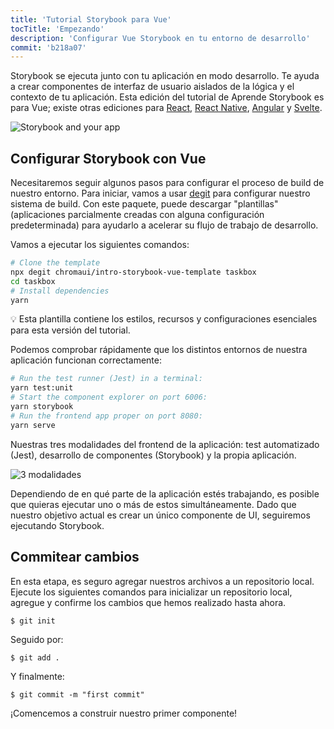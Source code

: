 ```yaml
---
title: 'Tutorial Storybook para Vue'
tocTitle: 'Empezando'
description: 'Configurar Vue Storybook en tu entorno de desarrollo'
commit: 'b218a07'
---
```


Storybook se ejecuta junto con tu aplicación en modo desarrollo. Te ayuda a crear componentes de interfaz de usuario aislados de la lógica y el contexto de tu aplicación. Esta edición del tutorial de Aprende Storybook es para Vue; existe otras ediciones para [React](/intro-to-storybook/react/es/get-started), [React Native](/intro-to-storybook/react-native/es/get-started/), [Angular](/intro-to-storybook/angular/es/get-started) y [Svelte](/intro-to-storybook/svelte/es/get-started).

![Storybook and your app](/intro-to-storybook/storybook-relationship.jpg)

## Configurar Storybook con Vue

Necesitaremos seguir algunos pasos para configurar el proceso de build de nuestro entorno. Para iniciar, vamos a usar [degit](https://github.com/Rich-Harris/degit) para configurar nuestro sistema de build. Con este paquete, puede descargar "plantillas" (aplicaciones parcialmente creadas con alguna configuración predeterminada) para ayudarlo a acelerar su flujo de trabajo de desarrollo.

Vamos a ejecutar los siguientes comandos:

```bash
# Clone the template
npx degit chromaui/intro-storybook-vue-template taskbox
cd taskbox
# Install dependencies
yarn
```

<div class = "aside">
💡 Esta plantilla contiene los estilos, recursos y configuraciones esenciales para esta versión del tutorial.
</div>

Podemos comprobar rápidamente que los distintos entornos de nuestra aplicación funcionan correctamente:

```bash
# Run the test runner (Jest) in a terminal:
yarn test:unit
# Start the component explorer on port 6006:
yarn storybook
# Run the frontend app proper on port 8080:
yarn serve
```

Nuestras tres modalidades del frontend de la aplicación: test automatizado (Jest), desarrollo de componentes (Storybook) y la propia aplicación.

![3 modalidades](/intro-to-storybook/app-three-modalities-vue.png)

Dependiendo de en qué parte de la aplicación estés trabajando, es posible que quieras ejecutar uno o más de estos simultáneamente. Dado que nuestro objetivo actual es crear un único componente de UI, seguiremos ejecutando Storybook.

## Commitear cambios

En esta etapa, es seguro agregar nuestros archivos a un repositorio local. Ejecute los siguientes comandos para inicializar un repositorio local, agregue y confirme los cambios que hemos realizado hasta ahora.

```shell
$ git init
```

Seguido por:

```shell
$ git add .
```

Y finalmente:

```shell
$ git commit -m "first commit"
```

¡Comencemos a construir nuestro primer componente!
